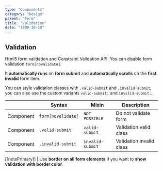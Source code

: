 ```yaml
---
type: "Components"
category: "Design"
parent: "Form"
title: "Validation"
date: "1900-10-10"
---
```


## Validation

Html5 form validation and Constraint Validation API. You can disable form validation `form[novalidate]`.

It **automatically runs** on **form submit** and **automatically scrolls** on the **first invalid** form item.

You can style validation classes with `.valid-submit` and `.invalid-submit`, you can also use the custom variants `valid-submit:` and `invalid-submit:`.

<div class="xt-overflow-sub overflow-y-hidden overflow-x-scroll my-5 xt-my-auto w-full">

|                      | Syntax                          | Mixin            | Description                   |
| ----------------------- | ----------------------------------------- | -----------------------------| ----------------------------- |
| Component                  | `form[novalidate]`                     | `NOT POSSIBLE`                | Do not validate form            |
| Component                  | `.valid-submit`                     | `valid-submit`                | Validation valid class            |
| Component                  | `.invalid-submit`                     | `invalid-submit`                | Validation invalid class            |

</div>

[[notePrimary]]
| Use **border on all form elements** if you want to **show validation with border color**.

<demo>
  <demoinline src="demos/components/form/validation">
  </demoinline>
</demo>

